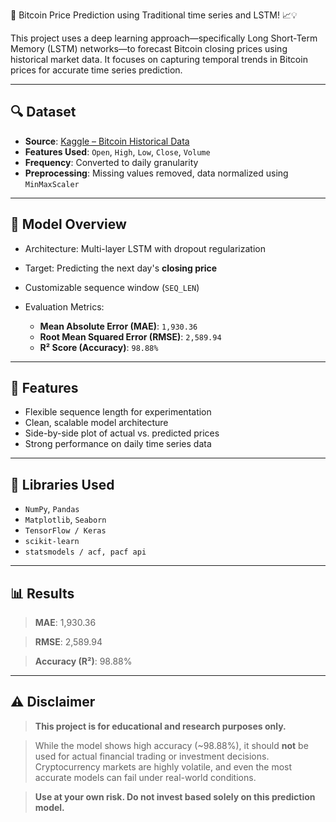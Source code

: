 
🚀 Bitcoin Price Prediction using Traditional time series and LSTM! 📈💡

This project uses a deep learning approach—specifically Long Short-Term Memory (LSTM) networks—to forecast Bitcoin closing prices using historical market data. It focuses on capturing temporal trends in Bitcoin prices for accurate time series prediction.

---

## 🔍 Dataset

* **Source**: [Kaggle – Bitcoin Historical Data](https://www.kaggle.com/datasets/mczielinski/bitcoin-historical-data)
* **Features Used**: `Open`, `High`, `Low`, `Close`, `Volume`
* **Frequency**: Converted to daily granularity
* **Preprocessing**: Missing values removed, data normalized using `MinMaxScaler`

---

## 🧠 Model Overview

* Architecture: Multi-layer LSTM with dropout regularization
* Target: Predicting the next day's **closing price**
* Customizable sequence window (`SEQ_LEN`)
* Evaluation Metrics:

  * **Mean Absolute Error (MAE)**: `1,930.36`
  * **Root Mean Squared Error (RMSE)**: `2,589.94`
  * **R² Score (Accuracy)**: `98.88%`

---

## 🔧 Features

* Flexible sequence length for experimentation
* Clean, scalable model architecture
* Side-by-side plot of actual vs. predicted prices
* Strong performance on daily time series data

---

## 🧰 Libraries Used

* `NumPy`, `Pandas`
* `Matplotlib`, `Seaborn`
* `TensorFlow / Keras`
* `scikit-learn`
* `statsmodels / acf, pacf api`

---

## 📊 Results

> **MAE**: 1,930.36

> **RMSE**: 2,589.94

> **Accuracy (R²)**: 98.88%

---

## ⚠️ Disclaimer

> **This project is for educational and research purposes only.**

> While the model shows high accuracy (\~98.88%), it should **not** be used for actual financial trading or investment decisions. Cryptocurrency markets are highly volatile, and even the most accurate models can fail under real-world conditions.

> **Use at your own risk. Do not invest based solely on this prediction model.**



